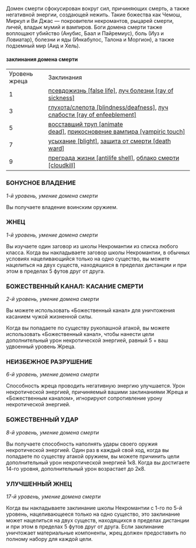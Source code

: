 Домен смерти сфокусирован вокруг сил, причиняющих смерть, а также негативной энергии, создающей нежить. Такие божества как Чемош, Миркул и Ви Джас — покровители некромантов, рыцарей смерти, личей, владык мумий и вампиров. Боги домена смерти также воплощают убийство (Анубис, Баал и Пайремиус), боль (Иуз и Ловиатар), болезни и яды (Инкабулос, Талона и Моргион), а также подземный мир (Аид и Хель).

#### заклинания домена смерти

|   |   |
|---|---|
|Уровень жреца|Заклинания|
|1|[псевдожизнь [false life]](https://dnd.su/spells/287-false_life/), [луч болезни [ray of sickness]](https://dnd.su/spells/147-ray_of_sickness/)|
|3|[глухота/слепота [blindness/deafness]](https://dnd.su/spells/45-blindness_deafness/), [луч слабости [ray of enfeeblement]](https://dnd.su/spells/148-ray_of_enfeeblement/)|
|5|[восставший труп [animate dead]](https://dnd.su/spells/35-animate_dead/), [прикосновение вампира [vampiric touch]](https://dnd.su/spells/277-vampiric_touch/)|
|7|[усыхание [blight]](https://dnd.su/spells/96-blight/), [защита от смерти [death ward]](https://dnd.su/spells/104-death_ward/)|
|9|[преграда жизни [antilife shell]](https://dnd.su/spells/262-antilife_shell/), [облако смерти [cloudkill]](https://dnd.su/spells/191-cloudkill/)|

  

### БОНУСНОЕ ВЛАДЕНИЕ

_1-й уровень, умение домена смерти_

Вы получаете владение воинским оружием.

  

### ЖНЕЦ

_1-й уровень, умение домена смерти_

Вы изучаете один заговор из школы Некромантии из списка любого класса. Когда вы накладываете заговор школы Некромантии, в обычных условиях нацеливающийся только на одно существо, вы можете нацелиться на двух существ, находящихся в пределах дистанции и при этом в пределах 5 футов друг от друга.

  

### БОЖЕСТВЕННЫЙ КАНАЛ: КАСАНИЕ СМЕРТИ

_2-й уровень, умение домена смерти_

Вы можете использовать «Божественный канал» для уничтожения касанием чужой жизненной силы.

Когда вы попадаете по существу рукопашной атакой, вы можете использовать «Божественный канал», чтобы нанести цели дополнительный урон некротической энергией, равный 5 + ваш удвоенный уровень Жреца.

  

### НЕИЗБЕЖНОЕ РАЗРУШЕНИЕ

_6-й уровень, умение домена смерти_

Способность жреца проводить негативную энергию улучшается. Урон некротической энергией, причиняемый вашими заклинаниями Жреца и «Божественным каналом», игнорируют сопротивление урону некротической энергией.

  

### БОЖЕСТВЕННЫЙ УДАР

_8-й уровень, умение домена смерти_

Вы получаете способность наполнять удары своего оружия некротической энергией. Один раз в каждый свой ход, когда вы попадаете по существу атакой оружием, вы можете причинить цели дополнительный урон некротической энергией 1к8. Когда вы достигаете 14-го уровня, дополнительный урон возрастает до 2к8.

  

### УЛУЧШЕННЫЙ ЖНЕЦ

_17-й уровень, умение домена смерти_

Когда вы накладываете заклинание школы Некромантии с 1-го по 5-й уровень, нацеливающееся только на одно существо, это заклинание может нацелиться на двух существ, находящихся в пределах дистанции и при этом в пределах 5 футов друг от друга. Если заклинание уничтожает материальные компоненты, жрец должен предоставить по полному набору для каждой цели.